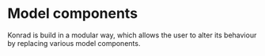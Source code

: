 # Model components
Konrad is build in a modular way, which allows the user to alter its behaviour
by replacing various model components.
